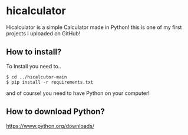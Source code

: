 # hicalculator
Hicalculator is a simple Calculator made in Python! this is one of my first projects I uploaded on GitHub!

## How to install?
To Install you need to..

```
$ cd ../hicalcutor-main
$ pip install -r requirements.txt
```
and of course! you need to have Python on your computer!

## How to download Python?
https://www.python.org/downloads/
